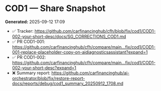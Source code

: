 # COD1 — Share Snapshot

**Generated:** 2025-09-12 17:09
- ✅ Tracker: https://github.com/carfinancinghub/cfh/blob/fix/cod1/COD1-002-your-short-desc/docs/SG_CORRECTIONS_COD1.md
- ✅ PR COD1-001: https://github.com/carfinancinghub/cfh/compare/main...fix/cod1/COD1-001-replace-placeholder-copy-on-aidiagnosticsassistant?expand=1
- ✅ PR COD1-002: https://github.com/carfinancinghub/cfh/compare/main...fix/cod1/COD1-002-your-short-desc?expand=1
- ❌ Summary report: https://github.com/carfinancinghub/ai-orchestrator/blob/fix/restore-report-docs/reports/debug/cod1_summary_20250912_1708.md

